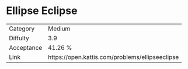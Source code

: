 # Ellipse Eclipse

<table>
    <tr>
        <td>Category</td>
        <td>Medium</td>
    </tr>
    <tr>
        <td>Diffulty</td>
        <td>3.9</td>
    </tr>
    <tr>
        <td>Acceptance</td>
        <td>41.26 %</td>
    </tr>
    <tr>
        <td>Link</td>
        <td>https://open.kattis.com/problems/ellipseeclipse</td>
    </tr>
</table>
